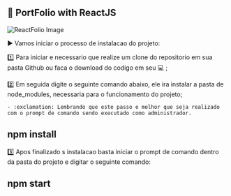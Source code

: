 ## :file_folder: PortFolio with ReactJS

![ReactFolio Image](https://github.com/trpiano/reactfolio/blob/dev/src/assets/img/projects/reactfolio.webp)

:arrow_forward: Vamos iniciar o processo de instalacao do projeto:

:one: Para iniciar e necessario que realize um clone do repositorio em sua pasta Github ou faca o download do codigo em seu :computer: ;

:two: Em seguida digite o seguinte comando abaixo, ele ira instalar a pasta de node_modules, necessaria para o funcionamento do projeto;

    - :exclamation: Lembrando que este passo e melhor que seja realizado com o prompt de comando sendo executado como administrador.
## npm install

:three: Apos finalizado s instalacao basta iniciar o prompt de comando dentro da pasta do projeto e digitar o seguinte comando:
## npm start



